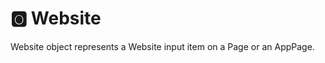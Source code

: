 # &#127358; Website
Website object represents a Website input item on a Page or an AppPage.

<!--@include: ./common/no-methods.md -->

<!--@include: ./common/functions.md -->

<!--@include: ./common/event_objects.md -->

<!--@include: ./common/events.md -->